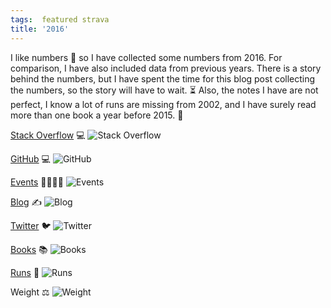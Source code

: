```yaml
---
tags:  featured strava
title: '2016'
---
```

I like numbers 💓 so I have collected some numbers from 2016. For comparison, I have also included data from previous years. There is a story behind the numbers, but I have spent the time for this blog post collecting the numbers, so the story will have to wait. ⏳ Also, the notes I have are not perfect, I know a lot of runs are missing from 2002, and I have surely read more than one book a year before 2015. 🤔

[Stack Overflow](http://stackexchange.com/leagues/1/year/stackoverflow/2008-01-01) 💻
![Stack Overflow](/assets/stackoverflow.png "Stack Overflow")

[GitHub](https://github.com/zeljkofilipin?tab=overview&from=2008-12-01&to=2008-12-31) 💻
![GitHub](/assets/github.png "GitHub")

[Events](/event) 👨‍👩‍👧‍👦
![Events](/assets/events.png "Events")

[Blog](/) ✍️
![Blog](/assets/blog.png "Blog")

[Twitter](https://twitter.com/zeljkofilipin) 🐦
![Twitter](/assets/twitter.png "Twitter")

[Books](https://www.goodreads.com/user/year_in_books/2016/62374925) 📚
![Books](/assets/books.png "Books")

[Runs](https://www.strava.com/athletes/15390036) 🏃
![Runs](/assets/runs.png "Runs")

Weight ⚖
![Weight](/assets/weight.png "Weight")
